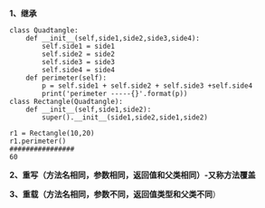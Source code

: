 **1、继承**

```
class Quadtangle:
    def __init__(self,side1,side2,side3,side4):
        self.side1 = side1
        self.side2 = side2
        self.side3 = side3
        self.side4 = side4
    def perimeter(self):
        p = self.side1 + self.side2 + self.side3 +self.side4
        print('perimeter -----{}'.format(p))
class Rectangle(Quadtangle):
    def __init__(self,side1,side2):
        super().__init__(side1,side2,side1,side2)

r1 = Rectangle(10,20)
r1.perimeter()
################
60
```

**2、重写（方法名相同，参数相同，返回值和父类相同）-又称方法覆盖**

**3、重载（方法名相同，参数不同，返回值类型和父类不同**）


